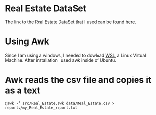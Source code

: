 # Real Estate DataSet
The link to the Real Estate DataSet that I used can be found [here](https://www.kaggle.com/arslanali4343/real-estate-dataset).

# Using Awk
Since I am using a windows, I needed to dowload [WSL](https://docs.microsoft.com/en-us/windows/wsl/install), a Linux Virtual Machine. After installation I used awk inside of Ubuntu. 

# Awk reads the csv file and copies it as a text
	@awk -f src/Real_Estate.awk data/Real_Estate.csv > reports/my_Real_Estate_report.txt
